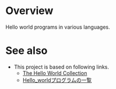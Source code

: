 # Overview
Hello world programs in various languages.

# See also
* This project is based on following links.
	* [The Hello World Collection](https://helloworldcollection.github.io/)
	* [Hello_worldプログラムの一覧](https://ja.wikipedia.org/wiki/Hello_world%E3%83%97%E3%83%AD%E3%82%B0%E3%83%A9%E3%83%A0%E3%81%AE%E4%B8%80%E8%A6%A7)

